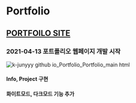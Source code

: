 # Portfolio
## [PORTFOILO SITE](https://k-junyyy.github.io/Portfolio/main.html)

### 2021-04-13 포트폴리오 웹페이지 개발 시작
![k-junyyy github io_Portfolio_Portfolio_main html](https://user-images.githubusercontent.com/74912530/114492595-d5e97e80-9c53-11eb-99d8-f4ca0f3ed103.png)
<br>
#### Info, Project 구현<br>
#### 화이트모드, 다크모드 기능 추가<br>
